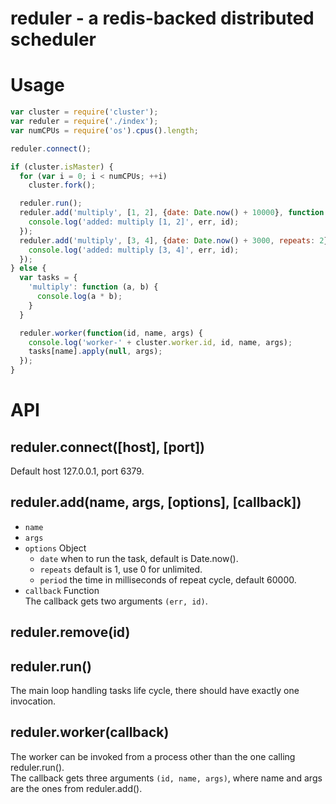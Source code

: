 # reduler - a redis-backed distributed scheduler

# Usage
```javascript
var cluster = require('cluster');
var reduler = require('./index');
var numCPUs = require('os').cpus().length;

reduler.connect();

if (cluster.isMaster) {
  for (var i = 0; i < numCPUs; ++i)
    cluster.fork();

  reduler.run();
  reduler.add('multiply', [1, 2], {date: Date.now() + 10000}, function(err, id) {
    console.log('added: multiply [1, 2]', err, id);
  });
  reduler.add('multiply', [3, 4], {date: Date.now() + 3000, repeats: 2}, function(err, id) {
    console.log('added: multiply [3, 4]', err, id);
  });
} else {
  var tasks = {
    'multiply': function (a, b) {
      console.log(a * b);
    }
  }

  reduler.worker(function(id, name, args) {
    console.log('worker-' + cluster.worker.id, id, name, args);
    tasks[name].apply(null, args);
  });
}
```

# API

## reduler.connect([host], [port])
Default host 127.0.0.1, port 6379.

## reduler.add(name, args, [options], [callback])
- `name`
- `args`
- `options` Object
  - `date` when to run the task, default is Date.now().
  - `repeats` default is 1, use 0 for unlimited. 
  - `period` the time in milliseconds of repeat cycle, default 60000.
- `callback` Function  
The callback gets two arguments `(err, id)`.

## reduler.remove(id)

## reduler.run()
The main loop handling tasks life cycle, there should have exactly one
invocation.

## reduler.worker(callback)
The worker can be invoked from a process other than the one calling
reduler.run().  
The callback gets three arguments `(id, name, args)`, where name and args are
the ones from reduler.add().
